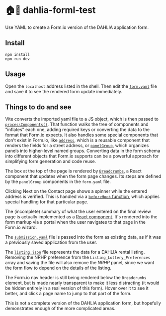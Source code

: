 # 🏠🎩 dahlia-forml-test

Use YAML to create a Form.io version of the DAHLIA application form.


## Install

```shell
npm install
npm run dev
```


## Usage

Open the `localhost` address listed in the shell.  Then edit the [`form.yaml`](form.yaml) file and save it to see the rendered form update immediately.


## Things to do and see

Vite converts the imported yaml file to a JS object, which is then passed to [`processComponents()`](src/form/processComponent.js).  That function walks the tree of components and "inflates" each one, adding required keys or converting the data to the format that Form.io expects.  It also handles some special components that don't exist in Form.io, like [`address`](src/form/address.js), which is a reusable component that renders the fields for a street address, or [`panelGroup`](src/form/panelGroup.js), which organizes panels into higher-level named groups.  Converting data in the form schema into different objects that Form.io supports can be a powerful approach for simplifying form generation and code reuse.

The box at the top of the page is rendered by [`Breadcrumbs`](src/components/Breadcrumbs.jsx), a React component that updates when the form page changes.  Its steps are defined by the `panelGroup` components in the `form.yaml` file.

Clicking Next on the Contact page shows a spinner while the entered address is verified.  This is handled via a [`beforeHook` function](src/form/hooks.js), which applies special handling for that particular page.

The (incomplete) summary of what the user entered on the final review page is actually implemented as a [React component](src/components/ReviewSummary.jsx).  It's rendered into the form markup via a portal when the user navigates to that page in the Form.io wizard.

The [`submission.yaml`](submission.yaml) file is passed into the form as existing data, as if it was a previously saved application from the user.

The [`listing.json`](listing.json) file represents the data for a DAHLIA rental listing.  Removing the NRHP preference from the `Listing_Lottery_Preferences` array and saving the file will also remove the *NRHP* panel, since we want the form flow to depend on the details of the listing.

The Form.io nav header is still being rendered below the `Breadcrumbs` element, but is made nearly transparent to make it less distracting (it would be hidden entirely in a real version of this form).  Hover over it to see it better, and click a page name to jump to that part of the form.

This is not a complete version of the DAHLIA application form, but hopefully demonstrates enough of the more complicated areas.
